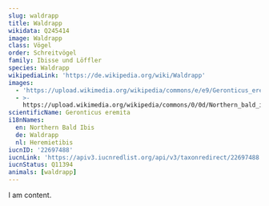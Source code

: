 ```yaml
---
slug: waldrapp
title: Waldrapp
wikidata: Q245414
image: Waldrapp
class: Vögel
order: Schreitvögel
family: Ibisse und Löffler
species: Waldrapp
wikipediaLink: 'https://de.wikipedia.org/wiki/Waldrapp'
images:
  - 'https://upload.wikimedia.org/wikipedia/commons/e/e9/Geronticus_eremita.jpg'
  - >-
    https://upload.wikimedia.org/wikipedia/commons/0/0d/Northern_bald_ibis_(Geronticus_eremita).jpg
scientificName: Geronticus eremita
i18nNames:
  en: Northern Bald Ibis
  de: Waldrapp
  nl: Heremietibis
iucnID: '22697488'
iucnLink: 'https://apiv3.iucnredlist.org/api/v3/taxonredirect/22697488'
iucnStatus: Q11394
animals: [waldrapp]
---
```


I am content.
